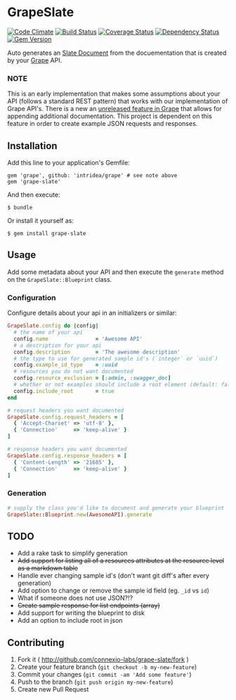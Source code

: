 # GrapeSlate

[![Code Climate](https://codeclimate.com/github/connexio-labs/grape-slate.png)](https://codeclimate.com/github/connexio-labs/grape-slate)
[![Build Status](https://travis-ci.org/connexio-labs/grape-slate.png?branch=master)](https://travis-ci.org/connexio-labs/grape-slate)
[![Coverage Status](https://coveralls.io/repos/connexio-labs/grape-slate/badge.png)](https://coveralls.io/r/connexio-labs/grape-slate)
[![Dependency Status](https://gemnasium.com/connexio-labs/grape-slate.png)](https://gemnasium.com/connexio-labs/grape-slate)
[![Gem Version](https://badge.fury.io/rb/grape-slate.png)](http://badge.fury.io/rb/grape-slate)

Auto generates an [Slate Document](https://github.com/tripit/slate) from the docuementation that is created by your [Grape](https://github.com/intridea/grape) API.

### NOTE

This is an early implementation that makes some assumptions about your API (follows a standard REST pattern) that works with our implementation of Grape API's. There is a new an [unreleased feature in Grape](https://github.com/intridea/grape#parameter-documentation) that allows for appending additional documentation. This project is dependent on this feature in order to create example JSON requests and responses.

## Installation

Add this line to your application's Gemfile:

    gem 'grape', github: 'intridea/grape' # see note above
    gem 'grape-slate'

And then execute:

    $ bundle

Or install it yourself as:

    $ gem install grape-slate

## Usage

Add some metadata about your API and then execute the `generate` method on the `GrapeSlate::Blueprint` class.

### Configuration

Configure details about your api in an initializers or similar:

```ruby
GrapeSlate.config do |config|
  # the name of your api
  config.name               = 'Awesome API'
  # a description for your api
  config.description        = 'The awesome description'
  # the type to use for generated sample id's (`integer` or `uuid`)
  config.example_id_type    = :uuid
  # resources you do not want documented
  config.resource_exclusion = [:admin, :swagger_doc]
  # whether or not examples should include a root element (default: false)
  config.include_root       = true
end

# request headers you want documented
GrapeSlate.config.request_headers = [
  { 'Accept-Charset' => 'utf-8' },
  { 'Connection'     => 'keep-alive' }
]

# response headers you want documented
GrapeSlate.config.response_headers = [
  { 'Content-Length' => '21685' },
  { 'Connection'     => 'keep-alive' }
]
```

### Generation

```ruby
# supply the class you'd like to document and generate your blueprint
GrapeSlate::Blueprint.new(AwesomeAPI).generate
```

## TODO

* Add a rake task to simplify generation
* ~~Add support for listing all of a resources attributes at the resource level as a markdown table~~
* Handle ever changing sample id's (don't want git diff's after every generation)
* Add option to change or remove the sample id field (eg. `_id` vs `id`)
* What if someone does not use JSON?!?
* ~~Create sample response for list endpoints (array)~~
* Add support for writing the blueprint to disk
* Add an option to include root in json

## Contributing

1. Fork it ( http://github.com/connexio-labs/grape-slate/fork )
2. Create your feature branch (`git checkout -b my-new-feature`)
3. Commit your changes (`git commit -am 'Add some feature'`)
4. Push to the branch (`git push origin my-new-feature`)
5. Create new Pull Request

